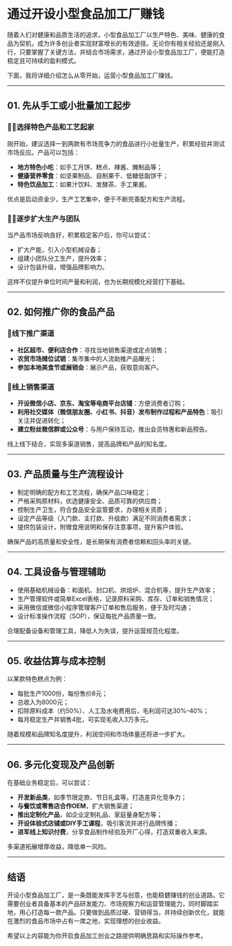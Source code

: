 # 通过开设小型食品加工厂赚钱

随着人们对健康和品质生活的追求，小型食品加工厂以生产特色、美味、健康的食品为契机，成为许多创业者实现财富增长的有效途径。无论你有相关经验还是刚入行，只要掌握了关键方法，并结合市场需求，通过开设小型食品加工厂，便能打造稳定且可持续的盈利模式。

下面，我将详细介绍怎么从零开始，运营小型食品加工厂赚钱。

***

## 01. 先从手工或小批量加工起步

### 🧑‍🍳选择特色产品和工艺起家

刚开始，建议选择一到两款有市场竞争力的食品进行小批量生产，积累经验并测试市场反应。产品可以包括：

- **地方特色小吃**：如手工月饼、糕点、辣酱、腌制品等；
- **健康营养零食**：如坚果制品、自制果干、低糖低脂饼干；
- **特色饮品加工**：如果汁饮料、发酵茶、手工果酱。

优点是启动资金少，生产工艺集中，便于不断完善配方和生产流程。

### 👩‍🏭逐步扩大生产与团队

当产品市场反响良好，积累稳定客户后，你可以尝试：

- 扩大产能，引入小型机械设备；
- 组建小团队分工生产，提升效率；
- 设计包装升级，增强品牌影响力。

这样不仅提升单位时间产量和利润，也为长期规模化经营打下基础。

***

## 02. 如何推广你的食品产品

### 📍线下推广渠道

- **社区超市、便利店合作**：寻找当地销售渠道或定点销售；
- **农贸市场摊位试销**：集市集中的人流助推产品曝光；
- **参加本地美食节或展销会**：展示产品，获取意向客户。

### 📱线上销售渠道

- **开设微信小店、京东、淘宝等电商平台店铺**：方便消费者订购；
- **利用社交媒体（微信朋友圈、小红书、抖音）发布制作过程和产品特色**：吸引关注并促进转化；
- **建立粉丝微信群或公众号**：与用户保持互动，推出会员特惠和新品预告。

线上线下结合，实现多渠道销售，提高品牌和产品的知名度。

***

## 03. 产品质量与生产流程设计

- 制定明确的配方和工艺流程，确保产品口味稳定；
- 严格采购原材料，优选健康安全、品质可靠的供应商；
- 控制生产卫生，符合食品安全监管要求，办理相关资质；
- 设定产品等级（入门款、主打款、升级款）满足不同消费者需求；
- 提供包装设计，附赠食用说明和保存注意事项，提升客户体验。

确保产品的高质量和安全性，是长期保有消费者信赖和回头率的关键。

***

## 04. 工具设备与管理辅助

- 使用基础机械设备：和面机、封口机、烘焙炉、混合机等，提升生产效率；
- 生产管理软件或简单Excel表格，记录原料采购、库存、订单和销售情况；
- 采用微信或微信小程序管理客户订单和售后服务，便于及时沟通；
- 设计标准操作流程（SOP），保证每批产品质量一致。

合理配备设备和管理工具，降低人为失误，提升运营规范化程度。

***

## 05. 收益估算与成本控制

以某款特色糕点为例：

- 每批生产1000份，每份售价8元；
- 总收入为8000元；
- 扣除原料成本（约50%）、人工及水电费用后，毛利润可达30%–40%；
- 每月稳定生产并销售4批，可实现毛收入3万多元。

随着规模和品牌知名度提升，利润空间和市场体量还将进一步扩大。

***

## 06. 多元化变现及产品创新

在基础业务稳定后，可以尝试：

- **开发新品类**，如季节限定款、节日礼盒等，打造差异化竞争力；
- **与餐饮或零售店合作OEM**，扩大销售渠道；
- **推出定制化产品**，如企业定制礼品、家庭量身配方等；
- **开设体验式店铺或DIY手工课程**，吸引客流并进行品牌传播；
- **进军线上知识付费**，分享食品制作经验及开厂心得，打造双重收入来源。

多渠道拓展增厚收益，降低单一风险。

***

## 结语

开设小型食品加工厂，是一条既能发挥手艺与创意，也能稳健赚钱的创业道路。它需要创业者具备基本的产品研发能力、市场观察力和运营管理能力，同时脚踏实地，用心打造每一款产品。只要做到品质过硬、营销得当，并持续创新优化，就能在激烈的食品市场中占有一席之地，实现理想的创业收益。

希望以上内容能为你开启食品加工创业之路提供明确思路和实际操作参考。
